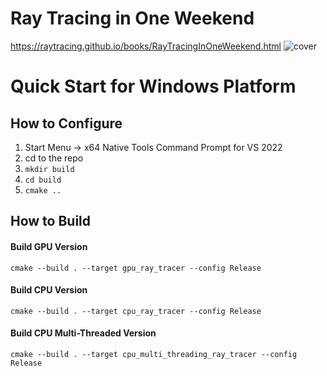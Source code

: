 # Ray Tracing in One Weekend
https://raytracing.github.io/books/RayTracingInOneWeekend.html
![cover](./gallery/gpu/image23-4k.png)

# Quick Start for Windows Platform

## How to Configure
1. Start Menu -> x64 Native Tools Command Prompt for VS 2022
2. cd to the repo
3. `mkdir build`
4. `cd build`
5. `cmake ..`

## How to Build

#### Build GPU Version
`cmake --build . --target gpu_ray_tracer --config Release`

#### Build CPU Version
`cmake --build . --target cpu_ray_tracer --config Release`

#### Build CPU Multi-Threaded Version
`cmake --build . --target cpu_multi_threading_ray_tracer --config Release`
